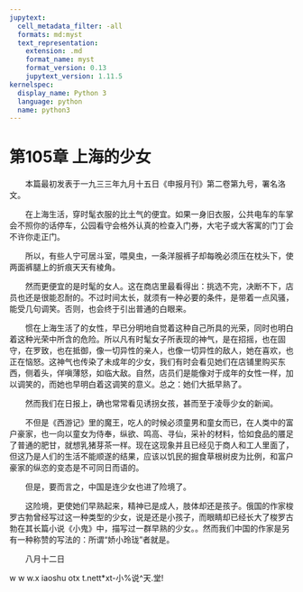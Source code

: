 ```yaml
---
jupytext:
  cell_metadata_filter: -all
  formats: md:myst
  text_representation:
    extension: .md
    format_name: myst
    format_version: 0.13
    jupytext_version: 1.11.5
kernelspec:
  display_name: Python 3
  language: python
  name: python3
---
```

# 第105章  上海的少女 

　　本篇最初发表于一九三三年九月十五日《申报月刊》第二卷第九号，署名洛文。 

　　在上海生活，穿时髦衣服的比土气的便宜。如果一身旧衣服，公共电车的车掌会不照你的话停车，公园看守会格外认真的检查入门券，大宅子或大客寓的门丁会不许你走正门。 

　　所以，有些人宁可居斗室，喂臭虫，一条洋服裤子却每晚必须压在枕头下，使两面裤腿上的折痕天天有棱角。 

　　然而更便宜的是时髦的女人。这在商店里最看得出：挑选不完，决断不下，店员也还是很能忍耐的。不过时间太长，就须有一种必要的条件，是带着一点风骚，能受几句调笑。否则，也会终于引出普通的白眼来。 

　　惯在上海生活了的女性，早已分明地自觉着这种自己所具的光荣，同时也明白着这种光荣中所含的危险。所以凡有时髦女子所表现的神气，是在招摇，也在固守，在罗致，也在抵御，像一切异性的亲人，也像一切异性的敌人，她在喜欢，也正在恼怒。这神气也传染了未成年的少女，我们有时会看见她们在店铺里购买东西，侧着头，佯嗔薄怒，如临大敌。自然，店员们是能像对于成年的女性一样，加以调笑的，而她也早明白着这调笑的意义。总之：她们大抵早熟了。 

　　然而我们在日报上，确也常常看见诱拐女孩，甚而至于凌辱少女的新闻。 

　　不但是《西游记》里的魔王，吃人的时候必须童男和童女而已，在人类中的富户豪家，也一向以童女为侍奉，纵欲、鸣高、寻仙，采补的材料，恰如食品的餍足了普通的肥甘，就想乳猪芽茶一样。现在这现象并且已经见于商人和工人里面了，但这乃是人们的生活不能顺遂的结果，应该以饥民的掘食草根树皮为比例，和富户豪家的纵恣的变态是不可同日而语的。 

　　但是，要而言之，中国是连少女也进了险境了。 

　　这险境，更使她们早熟起来，精神已是成人，肢体却还是孩子。俄国的作家梭罗古勃曾经写过这一种类型的少女，说是还是小孩子，而眼睛却已经长大了梭罗古勃在其长篇小说《小鬼》中，描写过一群早熟的少女。。然而我们中国的作家是另有一种称赞的写法的：所谓“娇小玲珑”者就是。 

　　八月十二日 

w w w.x iaoshu otx t.nett*xt-小%说^天.堂! 

